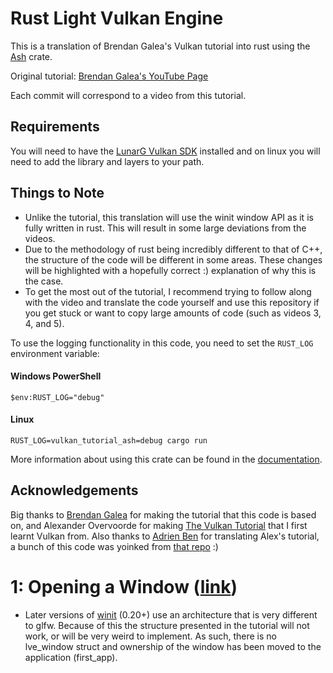 # Rust Light Vulkan Engine

This is a translation of Brendan Galea's Vulkan tutorial into rust using the [Ash](https://github.com/MaikKlein/ash) crate.

Original tutorial: [Brendan Galea's YouTube Page](https://www.youtube.com/c/BrendanGalea)

Each commit will correspond to a video from this tutorial.

## Requirements

You will need to have the [LunarG Vulkan SDK](https://www.lunarg.com/vulkan-sdk/) installed and on linux 
you will need to add the library and layers to your path.

## Things to Note

- Unlike the tutorial, this translation will use the winit window API as it is fully written in rust. 
This will result in some large deviations from the videos.
- Due to the methodology of rust being incredibly different to that of C++, the structure of the code 
will be different in some areas. These changes will be highlighted with a hopefully correct :) explanation 
of why this is the case.
- To get the most out of the tutorial, I recommend trying to follow along with the video and translate
the code yourself and use this repository if you get stuck or want to copy large amounts of code (such 
as videos 3, 4, and 5). 

To use the logging functionality in this code, you need to set the ```RUST_LOG``` environment variable:

#### Windows PowerShell
```
$env:RUST_LOG="debug"
```

#### Linux
```
RUST_LOG=vulkan_tutorial_ash=debug cargo run
```

More information about using this crate can be found in the [documentation](https://docs.rs/log/0.4.14/log/).

## Acknowledgements

Big thanks to [Brendan Galea](https://www.youtube.com/c/BrendanGalea) for making the tutorial that this code is based on, and Alexander Overvoorde
for making [The Vulkan Tutorial](https://vulkan-tutorial.com/) that I first learnt Vulkan from. Also thanks to [Adrien Ben](https://github.com/adrien-ben)
for translating Alex's tutorial, a bunch of this code was yoinked from [that repo](https://github.com/adrien-ben/vulkan-tutorial-rs) :)

# 1: Opening a Window ([link](https://www.youtube.com/watch?v=lr93-_cC8v4&ab_channel=BrendanGalea))
- Later versions of [winit](https://docs.rs/winit/0.25.0/winit/) (0.20+) use an architecture that is very different to glfw. Because of this the structure presented in the tutorial will not work, or will be very weird to implement. As such, there is no lve_window struct and ownership of the window has been moved to the application (first_app).

